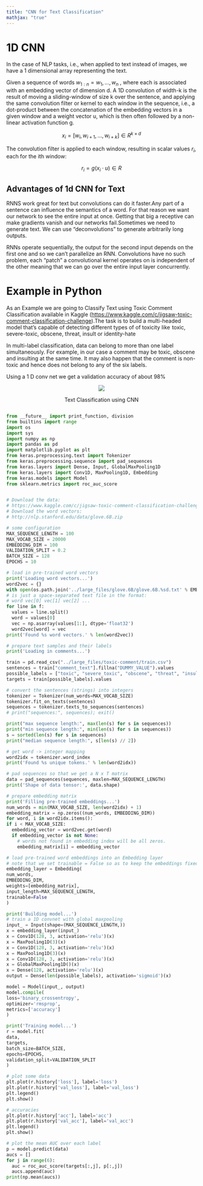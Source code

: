 ```yaml
---
title: "CNN for Text Classification"
mathjax: "true"
---
```


# 1D CNN  

In the case of NLP tasks, i.e., when applied to text instead of images, we have a 1 dimensional array representing the text.

Given a sequence of words $w _ { 1 : n } = w _ { 1 } , \dots , w _ { n }$ , where each is associated with an embedding vector of dimension d. A 1D convolution of width-k is the result of moving a sliding-window of size k over the sentence, and applying the same convolution filter or kernel to each window in the sequence, i.e., a dot-product between the concatenation of the embedding vectors in a given window and a weight vector u, which is then often followed by a non-linear activation function g.  

$$x _ { i } = \left[ w _ { i } , w _ { i + 1 } , \ldots , w _ { i + k } \right] \in R ^ { k \times d }$$  

The convolution filter is applied to each window, resulting in scalar values $r _ { i }$, each for the ith window:  

$$r _ { i } = g \left( x _ { i } \cdot u \right) \in R$$  

## Advantages of 1d CNN for Text  

RNNS work great for text but convolutions can do it faster.Any part of a sentence can influence the semantics of a word. For that reason we want our network to see the entire input at once. Getting that big a receptive can make gradients vanish and our networks fail.Sometimes we need to generate text. We can use “deconvolutions” to generate arbitrarily long outputs.

RNNs operate sequentially, the output for the second input depends on the first one and so we can’t parallelize an RNN. Convolutions have no such problem, each “patch” a convolutional kernel operates on is independent of the other meaning that we can go over the entire input layer concurrently.

# Example in Python  

As an Example we are going to Classify Text using Toxic Comment Classification available in Kaggle (https://www.kaggle.com/c/jigsaw-toxic-comment-classification-challenge).The task is to build a multi-headed model that’s capable of detecting different types of of toxicity like  toxic, severe-toxic, obscene, threat, insult or identity-hate

In multi-label classification, data can belong to more than one label simultaneously. For example, in our case a comment may be toxic, obscene and insulting at the same time. It may also happen that the comment is non-toxic and hence does not belong to any of the six labels.

Using a 1 D conv net we get a validation accuracy of about 98%

<p align="center">
<img src="https://imgur.com/Xre1BzB.jpg">

</p>

<center>
Text Classification using CNN
</center>  


```python

from __future__ import print_function, division
from builtins import range
import os
import sys
import numpy as np
import pandas as pd
import matplotlib.pyplot as plt
from keras.preprocessing.text import Tokenizer
from keras.preprocessing.sequence import pad_sequences
from keras.layers import Dense, Input, GlobalMaxPooling1D
from keras.layers import Conv1D, MaxPooling1D, Embedding
from keras.models import Model
from sklearn.metrics import roc_auc_score


# Download the data:
# https://www.kaggle.com/c/jigsaw-toxic-comment-classification-challenge
# Download the word vectors:
# http://nlp.stanford.edu/data/glove.6B.zip

# some configuration
MAX_SEQUENCE_LENGTH = 100
MAX_VOCAB_SIZE = 20000
EMBEDDING_DIM = 100
VALIDATION_SPLIT = 0.2
BATCH_SIZE = 128
EPOCHS = 10

# load in pre-trained word vectors
print('Loading word vectors...')
word2vec = {}
with open(os.path.join('../large_files/glove.6B/glove.6B.%sd.txt' % EMBEDDING_DIM)) as f:
# is just a space-separated text file in the format:
# word vec[0] vec[1] vec[2] ...
for line in f:
  values = line.split()
  word = values[0]
  vec = np.asarray(values[1:], dtype='float32')
  word2vec[word] = vec
print('Found %s word vectors.' % len(word2vec))

# prepare text samples and their labels
print('Loading in comments...')

train = pd.read_csv("../large_files/toxic-comment/train.csv")
sentences = train["comment_text"].fillna("DUMMY_VALUE").values
possible_labels = ["toxic", "severe_toxic", "obscene", "threat", "insult", "identity_hate"]
targets = train[possible_labels].values

# convert the sentences (strings) into integers
tokenizer = Tokenizer(num_words=MAX_VOCAB_SIZE)
tokenizer.fit_on_texts(sentences)
sequences = tokenizer.texts_to_sequences(sentences)
# print("sequences:", sequences); exit()

print("max sequence length:", max(len(s) for s in sequences))
print("min sequence length:", min(len(s) for s in sequences))
s = sorted(len(s) for s in sequences)
print("median sequence length:", s[len(s) // 2])

# get word -> integer mapping
word2idx = tokenizer.word_index
print('Found %s unique tokens.' % len(word2idx))

# pad sequences so that we get a N x T matrix
data = pad_sequences(sequences, maxlen=MAX_SEQUENCE_LENGTH)
print('Shape of data tensor:', data.shape)

# prepare embedding matrix
print('Filling pre-trained embeddings...')
num_words = min(MAX_VOCAB_SIZE, len(word2idx) + 1)
embedding_matrix = np.zeros((num_words, EMBEDDING_DIM))
for word, i in word2idx.items():
if i < MAX_VOCAB_SIZE:
  embedding_vector = word2vec.get(word)
  if embedding_vector is not None:
    # words not found in embedding index will be all zeros.
    embedding_matrix[i] = embedding_vector

# load pre-trained word embeddings into an Embedding layer
# note that we set trainable = False so as to keep the embeddings fixed
embedding_layer = Embedding(
num_words,
EMBEDDING_DIM,
weights=[embedding_matrix],
input_length=MAX_SEQUENCE_LENGTH,
trainable=False
)

print('Building model...')
# train a 1D convnet with global maxpooling
input_ = Input(shape=(MAX_SEQUENCE_LENGTH,))
x = embedding_layer(input_)
x = Conv1D(128, 3, activation='relu')(x)
x = MaxPooling1D(3)(x)
x = Conv1D(128, 3, activation='relu')(x)
x = MaxPooling1D(3)(x)
x = Conv1D(128, 3, activation='relu')(x)
x = GlobalMaxPooling1D()(x)
x = Dense(128, activation='relu')(x)
output = Dense(len(possible_labels), activation='sigmoid')(x)

model = Model(input_, output)
model.compile(
loss='binary_crossentropy',
optimizer='rmsprop',
metrics=['accuracy']
)

print('Training model...')
r = model.fit(
data,
targets,
batch_size=BATCH_SIZE,
epochs=EPOCHS,
validation_split=VALIDATION_SPLIT
)

# plot some data
plt.plot(r.history['loss'], label='loss')
plt.plot(r.history['val_loss'], label='val_loss')
plt.legend()
plt.show()

# accuracies
plt.plot(r.history['acc'], label='acc')
plt.plot(r.history['val_acc'], label='val_acc')
plt.legend()
plt.show()

# plot the mean AUC over each label
p = model.predict(data)
aucs = []
for j in range(6):
  auc = roc_auc_score(targets[:,j], p[:,j])
  aucs.append(auc)
print(np.mean(aucs))
```
